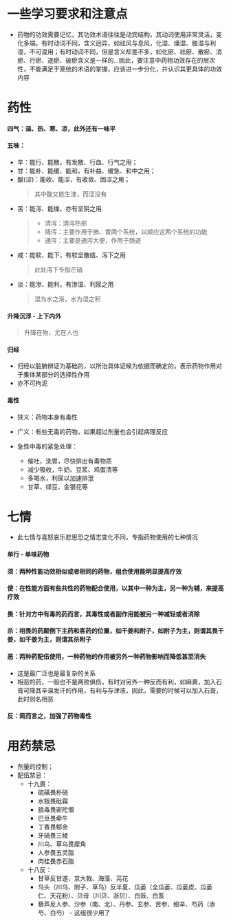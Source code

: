 # 一些学习要求和注意点
* 药物的功效需要记忆，其功效术语往往是动宾结构，其动词使用非常灵活，变化多端。有时动词不同，含义迥异，如祛风与息风，化湿、燥湿、胜湿与利湿，不可混用；有时动词不同，但是含义却差不多，如化瘀、祛瘀、散瘀、消瘀、行瘀、逐瘀、破瘀含义是一样的...因此，要注意中药物功效存在的层次性，不能满足于笼统的术语的掌握，应该进一步分化，并认识其更具体的功效内容
  
# 药性
#### 四气：温、热、寒、凉，此外还有一味平
#### 五味：
* 辛：能行、能散，有发散、行血、行气之用；
* 甘：能补、能缓、能和，有补益、缓急、和中之用；
* 酸(涩)：能收、能涩，有收敛、固涩之用；
    > 其中酸又能生津，而涩没有
* 苦：能泻、能燥，亦有坚阴之用
    > * 清泻：清泻热邪
    > * 降泻：主要作用于肺、胃两个系统，以顺应这两个系统的功能
    > * 通泻：主要是通泻大便，作用于肠道
* 咸：能软、能下，有软坚散结、泻下之用
    > 此处泻下专指芒硝
* 淡：能渗、能利，有渗湿、利尿之用
    > 湿为水之渐，水为湿之积
#### 升降沉浮 - 上下内外
> 升降在物，尤在人也
#### 归经
* 归经以脏腑辨证为基础的，以所治具体证候为依据而确定的，表示药物作用对于集体某部分的选择性作用
* 亦不可拘泥
#### 毒性
* 狭义：药物本身有毒性
* 广义：有些无毒的药物，如果超过剂量也会引起病理反应

* 急性中毒的紧急处理：
    * 催吐、洗胃，尽快排出有毒物质
    * 减少吸收，牛奶、豆浆、鸡蛋清等
    * 多喝水，利尿以加速排泄
    * 甘草、绿豆、金银花等
  
# 七情
* 此七情与喜怒哀乐悲思恐之情志变化不同，专指药物使用的七种情况

#### 单行 - 单味药物
#### 须：两种性能功效相似或者相同的药物，组合使用能明显提高疗效
#### 使：在性能方面有些共性的药物配合使用，以其中一种为主，另一种为辅，来提高疗效
#### 畏：针对方中有毒的药而言，其毒性或者副作用能被另一种减轻或者消除
#### 杀：相畏的药颠倒下主药和客药的位置，如干姜和附子，如附子为主，则谓其畏干姜，如干姜为主，则谓其杀附子
#### 恶：两种药配伍使用，一种药物的作用被另外一种药物影响而降低甚至消失
* 这是最广泛也是最复杂的关系
* 相恶的药，一般也不是两败俱伤，有时对另外一种反而有利，如麻黄，加入石膏可降其辛温发汗的作用，有利与存津液，因此，需要的时候可以加入石膏，此时则名相恶
#### 反：简而言之，加强了药物毒性

# 用药禁忌
* 剂量的控制；
* 配伍禁忌：
    * 十九畏：
      * 硫磺畏朴硝
      * 水银畏砒霜
      * 狼毒畏密陀僧
      * 巴豆畏牵牛
      * 丁香畏郁金
      * 牙硝畏三棱
      * 川乌、草乌畏犀角
      * 人参畏五灵脂
      * 肉桂畏赤石脂
    * 十八反：
      * 甘草反甘遂、京大戟、海藻、芫花
      * 乌头（川乌、附子、草乌）反半夏、瓜蒌（全瓜蒌、瓜蒌皮、瓜蒌仁、天花粉）、贝母（川贝、浙贝）、白蔹、白芨
      * 藜芦反人参、沙参（南、北）、丹参、玄参、苦参、细辛、芍药（赤芍、白芍） - 这组很少用了